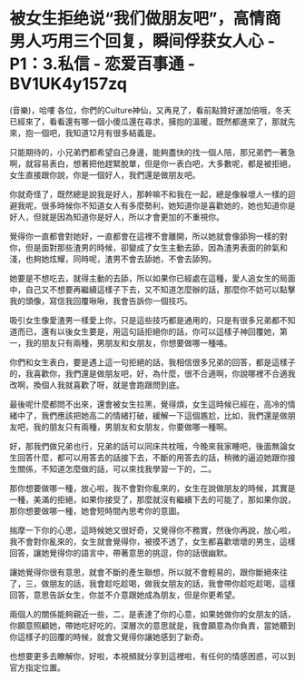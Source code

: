 # 被女生拒绝说“我们做朋友吧”，高情商男人巧用三个回复，瞬间俘获女人心 - P1：3.私信 - 恋爱百事通 - BV1UK4y157zq

(音樂)，哈嘍 各位，你們的Culture神仙，又再見了，看前點贊好運加倍哦，冬天已經來了，看看還有哪一個小傻瓜還在尋求，擁抱的溫暖，既然都進來了，那就先來，抱一個吧，我知道12月有很多結義是。

只能期待的，小兄弟們都希望自己身邊，能夠盡快的找一個人陪，那兄弟們一著急啊，就容易表白，想著把他趕緊脫單，但是你一表白吧，大多數呢，都是被拒絕，女生直接跟你說，你是一個好人，我們還是做朋友吧。

你就奇怪了，既然總是說我是好人，那幹嘛不和我在一起，總是像躲壞人一樣的迴避我呢，很多時候你不知道女人有多麼勢利，她知道你是喜歡她的，她也知道你是好人，但就是因為知道你是好人，所以才會更加的不重視你。

覺得你一直都會對她好，一直都會在這裡不會離開，所以她就會像舔狗一樣的對你，但是面對那些渣男的時候，卻變成了女生主動去舔，因為渣男表面的帥氣和淺，也夠她炫耀，同時呢，渣男不會去舔她，不會去舔狗。

她要是不想吃去，就得主動的去舔，所以如果你已經處在這種，愛人追女生的局面中，自己又不想要再繼續這樣子下去，又不知道怎麼辦的話，那麼你不妨可以點擊我的頭像，寫信我回覆啾啾，我會告訴你一個技巧。

吸引女生像愛渣男一樣愛上你，只是這些技巧都是通用的，只是有很多兄弟都不知道而已，還有以後女生要是，用這句話拒絕你的話，你可以這樣子神回覆她，第一，我的朋友只有兩種，男朋友和女朋友，你想要做哪一種咯。

你們和女生表白，要是遇上這一句拒絕的話，我相信很多兄弟的回答，都是這樣子的，我喜歡你，我們還是做朋友吧，好，為什麼，很不合適啊，你說哪裡不合適我改啊，換個人我就喜歡了呀，就是會跑跟問到底。

最後呢什麼都問不出來，還會被女生拉黑，覺得煩，女生這時候已經在，高冷的情緒中了，我們應該把她高二的情緒打破，緩解一下這個尷尬，比如，我們還是做朋友吧，我的朋友只有兩種，男朋友和女朋友，你要做哪一種啊。

好，那我們做兄弟也行，兄弟的話可以同床共枕哦，今晚來我家睡吧，後面無論女生回答什麼，都可以用答去的話接下去，不斷的用答去的話，稍微的逼迫她跟你接生關係，不知道怎麼做的話，可以來找我學習一下的，二。

那你想要做哪一種，放心啦，我不會對你亂來的，女生在說做朋友的時候，其實是一種，美滿的拒絕，如果你接受了，那麼就沒有繼續下去的可能了，那如果你說，那你想要做哪一種，她會短時間內思考你的意圖。

揣摩一下你的心思，這時候她又很好奇，又覺得你不務實，然後你再說，放心啦，我不會對你亂來的，女生就會覺得你，被摸不透了，女生都喜歡壞壞的男生，這樣回答，讓她覺得你的語言中，帶著意思的挑逗，你的話很幽默。

讓她覺得你很有意思，就會不斷的產生聯想，所以就不會輕易的，跟你斷絕來往了，三，做朋友的話，我會趁吃趁喝，做我女朋友的話，我會帶你趁吃趁喝，這樣回答，意思告訴女生，你並不介意跟她成為朋友，但是你更希望。

兩個人的關係能夠親近一些，二，是表達了你的心意，如果她做你的女朋友的話，你願意照顧她，帶她吃好吃的，深層次的意思就是，我會願意為你負責，當她聽到你這樣子的回覆的時候，就會又覺得你讓她感到了新奇。

也想要更多去瞭解你，好啦，本視頻就分享到這裡啦，有任何的情感困惑，可以到官方指定位置。